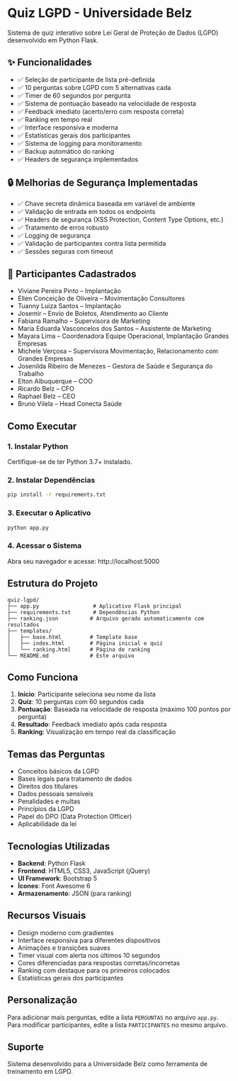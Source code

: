 # Quiz LGPD - Universidade Belz

Sistema de quiz interativo sobre Lei Geral de Proteção de Dados (LGPD) desenvolvido em Python Flask.

## ✨ Funcionalidades

- ✅ Seleção de participante de lista pré-definida
- ✅ 10 perguntas sobre LGPD com 5 alternativas cada
- ✅ Timer de 60 segundos por pergunta
- ✅ Sistema de pontuação baseado na velocidade de resposta
- ✅ Feedback imediato (acerto/erro com resposta correta)
- ✅ Ranking em tempo real
- ✅ Interface responsiva e moderna
- ✅ Estatísticas gerais dos participantes
- ✅ Sistema de logging para monitoramento
- ✅ Backup automático do ranking
- ✅ Headers de segurança implementados

## 🔒 Melhorias de Segurança Implementadas

- ✅ Chave secreta dinâmica baseada em variável de ambiente
- ✅ Validação de entrada em todos os endpoints
- ✅ Headers de segurança (XSS Protection, Content Type Options, etc.)
- ✅ Tratamento de erros robusto
- ✅ Logging de segurança
- ✅ Validação de participantes contra lista permitida
- ✅ Sessões seguras com timeout

## 👥 Participantes Cadastrados

- Viviane Pereira Pinto – Implantação
- Ellen Conceição de Oliveira – Movimentação Consultores
- Tuanny Luiza Santos – Implantação
- Josemir – Envio de Boletos, Atendimento ao Cliente
- Fabiana Ramalho – Supervisora de Marketing
- Maria Eduarda Vasconcelos dos Santos – Assistente de Marketing
- Mayara Lima – Coordenadora Equipe Operacional, Implantação Grandes Empresas
- Michele Verçosa – Supervisora Movimentação, Relacionamento com Grandes Empresas
- Josenilda Ribeiro de Menezes – Gestora de Saúde e Segurança do Trabalho
- Elton Albuquerque – COO
- Ricardo Belz – CFO
- Raphael Belz – CEO
- Bruno Vilela – Head Conecta Saúde

## Como Executar

### 1. Instalar Python
Certifique-se de ter Python 3.7+ instalado.

### 2. Instalar Dependências
```bash
pip install -r requirements.txt
```

### 3. Executar o Aplicativo
```bash
python app.py
```

### 4. Acessar o Sistema
Abra seu navegador e acesse: http://localhost:5000

## Estrutura do Projeto

```
quiz-lgpd/
├── app.py                 # Aplicativo Flask principal
├── requirements.txt       # Dependências Python
├── ranking.json          # Arquivo gerado automaticamente com resultados
├── templates/
│   ├── base.html         # Template base
│   ├── index.html        # Página inicial e quiz
│   └── ranking.html      # Página de ranking
└── README.md             # Este arquivo
```

## Como Funciona

1. **Início**: Participante seleciona seu nome da lista
2. **Quiz**: 10 perguntas com 60 segundos cada
3. **Pontuação**: Baseada na velocidade de resposta (máximo 100 pontos por pergunta)
4. **Resultado**: Feedback imediato após cada resposta
5. **Ranking**: Visualização em tempo real da classificação

## Temas das Perguntas

- Conceitos básicos da LGPD
- Bases legais para tratamento de dados
- Direitos dos titulares
- Dados pessoais sensíveis
- Penalidades e multas
- Princípios da LGPD
- Papel do DPO (Data Protection Officer)
- Aplicabilidade da lei

## Tecnologias Utilizadas

- **Backend**: Python Flask
- **Frontend**: HTML5, CSS3, JavaScript (jQuery)
- **UI Framework**: Bootstrap 5
- **Ícones**: Font Awesome 6
- **Armazenamento**: JSON (para ranking)

## Recursos Visuais

- Design moderno com gradientes
- Interface responsiva para diferentes dispositivos
- Animações e transições suaves
- Timer visual com alerta nos últimos 10 segundos
- Cores diferenciadas para respostas corretas/incorretas
- Ranking com destaque para os primeiros colocados
- Estatísticas gerais dos participantes

## Personalização

Para adicionar mais perguntas, edite a lista `PERGUNTAS` no arquivo `app.py`.
Para modificar participantes, edite a lista `PARTICIPANTES` no mesmo arquivo.

## Suporte

Sistema desenvolvido para a Universidade Belz como ferramenta de treinamento em LGPD.
